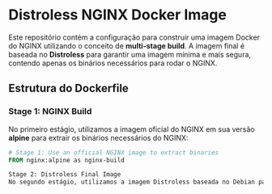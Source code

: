 # Distroless NGINX Docker Image

Este repositório contém a configuração para construir uma imagem Docker do NGINX utilizando o conceito de **multi-stage build**. A imagem final é baseada no **Distroless** para garantir uma imagem mínima e mais segura, contendo apenas os binários necessários para rodar o NGINX.

## Estrutura do Dockerfile

### Stage 1: NGINX Build

No primeiro estágio, utilizamos a imagem oficial do NGINX em sua versão **alpine** para extrair os binários necessários do NGINX:

```dockerfile
# Stage 1: Use an official NGINX image to extract binaries
FROM nginx:alpine as nginx-build

Stage 2: Distroless Final Image
No segundo estágio, utilizamos a imagem Distroless baseada no Debian para garantir que a imagem final seja o mais enxuta e segura possível:
